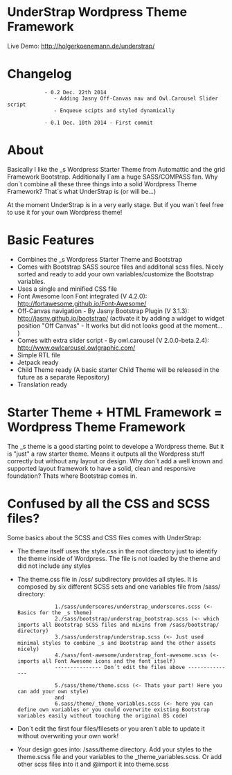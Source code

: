 UnderStrap Wordpress Theme Framework
===

Live Demo: http://holgerkoenemann.de/understrap/

Changelog
=
                - 0.2 Dec. 22th 2014
                   - Adding Jasny Off-Canvas nav and Owl.Carousel Slider script
                   - Enqueue scipts and styled dynamically
                                   
                - 0.1 Dec. 10th 2014 - First commit

About
=
Basically I like the _s Wordpress Starter Theme from Automattic and the grid Framework Bootstrap. Additionally I´am a huge SASS/COMPASS fan. Why don´t combine all these three things into a solid Wordpress Theme Framework?
That´s what UnderStrap is (or will be...)

At the moment UnderStrap is in a very early stage. But if you wan´t feel free to use it for your own Wordpress theme!

Basic Features
=
- Combines the _s Wordpress Starter Theme and Bootstrap
- Comes with Bootstrap SASS source files and additonal scss files. Nicely sorted and ready to add your own variables/customize the Bootstrap variables.
- Uses a single and minified CSS file 
- Font Awesome Icon Font integrated (V 4.2.0): http://fortawesome.github.io/Font-Awesome/
- Off-Canvas navigation - By Jasny Bootstrap Plugin (V 3.1.3): http://jasny.github.io/bootstrap/
(activate it by adding a widget to widget position "Off Canvas" - It works but did not looks good at the moment... )
- Comes with extra slider script - By owl.carousel (V 2.0.0-beta.2.4): http://www.owlcarousel.owlgraphic.com/
- Simple RTL file
- Jetpack ready
- Child Theme ready (A basic starter Child Theme will be released in the future as a separate Repository)
- Translation ready

Starter Theme + HTML Framework = Wordpress Theme Framework
=
The _s theme is a good starting point to develope a Wordpress theme. But it is "just" a raw starter theme. Means it outputs all the Wordpress stuff correctly but without any layout or design.
Why don´t add a well known and supported layout framework to have a solid, clean and responsive foundation? Thats where Bootstrap comes in.

Confused by all the CSS and SCSS files?
=
Some basics about the SCSS and CSS files comes with UnderStrap:
- The theme itself uses the style.css in the root directory just to identify the theme inside of Wordpress. The file is not loaded by the theme and did not include any styles
- The theme.css file in /css/ subdirectory provides all styles. It is composed by six different SCSS sets and one variables file from /sass/ directory:

                  1./sass/underscores/understrap_underscores.scss (<- Basics for the _s theme)
                  2./sass/bootstrap/understrap_bootstrap.scss (<- which imports all Bootstrap SCSS files and mixins from /sass/bootstrap/ directory)
                  3./sass/understrap/understrap.scss (<- Just used minimal styles to combine _s and Bootstrap aand the other assets nicely)
                  4./sass/font-awesome/understrap_font-awesome.scss (<-imports all Font Awesome icons and the font itself)
                  --------------- Don´t edit the files above --------------- 
                  
                  5./sass/theme/theme.scss (<- Thats your part! Here you can add your own style) 
                  and
                  6.sass/theme/_theme_variables.scss (<- here you can define own variables or you could overwrite existing Bootstrap variables easily without touching the original BS code)

- Don´t edit the first four files/filesets or you aren´t able to update it without overwriting your own work!
- Your design goes into: /sass/theme directory. Add your styles to the theme.scss file and your variables to the _theme_variables.scss. Or add other scss files into it and @import it into theme.scss


